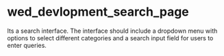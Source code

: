 # wed_devlopment_search_page
Its a search interface. The interface should include a dropdown menu with options to select different categories and a search input field for users to enter queries.
